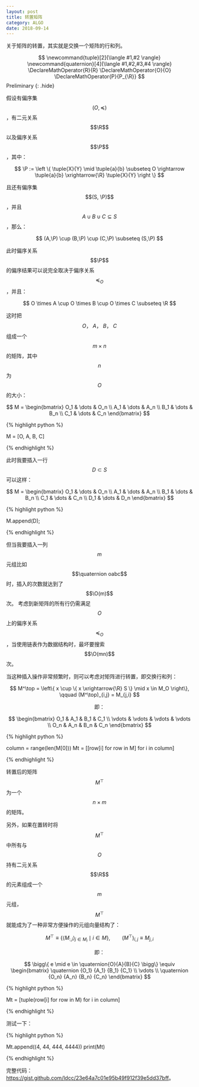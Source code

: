 ```yaml
---
layout: post
title: 转置矩阵
category: ALGO
date: 2018-09-14
---
```


关于矩阵的转置，其实就是交换一个矩阵的行和列。

$$
\newcommand{tuple}[2]{\langle #1,#2 \rangle}
\newcommand{quaternion}[4]{\langle #1,#2,#3,#4 \rangle}
\DeclareMathOperator{R}{R}
\DeclareMathOperator{O}{O}
\DeclareMathOperator{P}{P_{\R}}
$$ Preliminary
{: .hide}

假设有偏序集 $$(O, \preccurlyeq)$$，有二元关系 $$\R$$ 以及偏序关系 $$\P$$，其中：

$$ 
\P :=
\left \{
    \tuple{X}{Y}
    \mid
    \tuple{a}{b} \subseteq O \rightarrow \tuple{a}{b} \xrightarrow{\R} \tuple{X}{Y}
\right \}
$$

且还有偏序集 $$(S, \P)$$，并且 $$A \cup B \cup C \subseteq S $$，那么：

$$ (A,\P) \cup (B,\P) \cup (C,\P) \subseteq (S,\P) $$

此时偏序关系 $$\P$$ 的偏序结果可以说完全取决于偏序关系 $$\preccurlyeq_O$$，并且：

$$ O \times A \cup O \times B \cup O \times C \subseteq \R $$

这时把 $$O \text{， } A \text{， } B \text{， } C$$ 组成一个 $$m \times n$$ 的矩阵，其中 $$n$$ 为 $$O$$ 的大小：

$$
M =
\begin{bmatrix}
    O_1 & \dots & O_n \\
    A_1 & \dots & A_n \\
    B_1 & \dots & B_n \\
    C_1 & \dots & C_n
\end{bmatrix}
$$

{% highlight python %}

M = [O, A, B, C]

{% endhighlight %}

此时我要插入一行 $$D \subset S$$ 可以这样：

$$
M =
\begin{bmatrix}
    O_1 & \dots & O_n \\
    A_1 & \dots & A_n \\
    B_1 & \dots & B_n \\
    C_1 & \dots & C_n \\
    D_1 & \dots & D_n
\end{bmatrix}
$$

{% highlight python %}

M.append(D);

{% endhighlight %}

但当我要插入一列 $$m$$ 元组比如 $$\quaternion oabc$$ 时，插入的次数就达到了 $$\O(m)$$ 次。
考虑到新矩阵的所有行仍需满足 $$O$$ 上的偏序关系 $$\preccurlyeq_O$$，当使用链表作为数据结构时，最坏要搜索 $$\O(mn)$$ 次。

当这种插入操作非常频繁时，则可以考虑对矩阵进行转置，即交换行和列：

$$
M^\top = 
\left\{ 
    x \cup \{ x \xrightarrow{\R} S \} \mid  x \in M_O
\right\},
\qquad (M^\top)_{i,j} = M_{j,i}
$$

$$\text{即：}$$

$$
\begin{bmatrix}
    O_1 & A_1 & B_1 & C_1 \\
    \vdots & \vdots & \vdots & \vdots \\
    O_n & A_n & B_n & C_n
\end{bmatrix}
$$

{% highlight python %}

column = range(len(M[0]))
Mt = [[row[i] for row in M] for i in column]

{% endhighlight %}

转置后的矩阵 $$M^\top$$ 为一个 $$n \times m$$ 的矩阵。

另外，如果在置转时将 $$M^\top$$ 中所有与 $$O$$ 持有二元关系 $$\R$$ 的元素组成一个 $$m$$ 元组，$$M^\top$$ 就能成为了一种非常方便操作的元组向量结构了：

$$
M^\top \equiv
\left\{
\big\langle M_{:,i} \big\rangle_{j \in M_i} \mid i \in M
\right\},
\qquad (M^\top)_{i,j} \equiv M_{j,i}
$$

$$\text{即：}$$

$$
\bigg\{ e \mid e \in \quaternion{O}{A}{B}{C} \bigg\}
\equiv
\begin{bmatrix}
    \quaternion {O_1} {A_1} {B_1} {C_1} \\
    \vdots \\
    \quaternion {O_n} {A_n} {B_n} {C_n}
\end{bmatrix}
$$

{% highlight python %}

Mt = [tuple(row[i] for row in M) for i in column]

{% endhighlight %}

测试一下：

{% highlight python %}

Mt.append((4, 44, 444, 4444))
print(Mt)

{% endhighlight %}

完整代码：<https://gist.github.com/ldcc/23e64a7c01e95b49f912f39e5dd37bff>。

